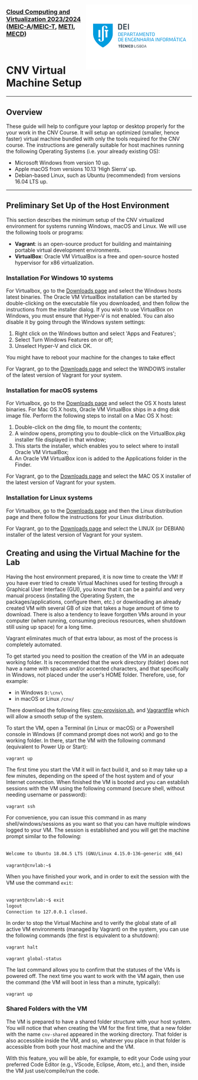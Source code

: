 <a href="https://dei.tecnico.ulisboa.pt/"><img style="float: right;" src="../res/logodei.png"></a>

### [Cloud Computing and Virtualization 2023/2024](https://fenix.tecnico.ulisboa.pt/disciplinas/AVExe23/2023-2024/2-semestre) ([MEIC-A](https://fenix.tecnico.ulisboa.pt/cursos/meic-a)/[MEIC-T](https://fenix.tecnico.ulisboa.pt/meic-t), [METI](https://fenix.tecnico.ulisboa.pt/merc), [MECD](https://fenix.tecnico.ulisboa.pt/cursos/mecd))

&nbsp;
&nbsp;
&nbsp;
&nbsp;

# CNV Virtual Machine Setup

---

## Overview

These guide will help to configure your laptop or desktop properly for the your work in the CNV Course. It will setup an optimized (smaller, hence faster) virtual machine bundled with only the tools required for the CNV course. The instructions are generally suitable for host machines running the following Operating Systems (i.e. your already existing OS):
- Microsoft Windows from version 10 up.
- Apple macOS from versions 10.13 ’High Sierra’ up.
- Debian-based Linux, such as Ubuntu (recommended) from versions 16.04 LTS up.

---

## Preliminary Set Up of the Host Environment

This section describes the minimum setup of the CNV virtualized environment for systems running Windows, macOS and Linux. We will use the following tools or programs: 
- **Vagrant**: is an open-source product for building and maintaining portable virtual development environments.
- **VirtualBox**: Oracle VM VirtualBox is a free and open-source hosted hypervisor for x86 virtualization.

### Installation For Windows 10 systems

For Virtualbox, go to the [Downloads page](https://www.virtualbox.org/wiki/Downloads) and select the Windows hosts latest binaries. The Oracle VM VirtualBox installation can be started by double-clicking on the executable file you downloaded, and then follow the instructions from the installer dialog. If you wish to use VirtualBox on Windows, you must ensure that Hyper-V is not enabled. You can also disable it by going through the Windows system settings:

1) Right click on the Windows button and select 'Apps and Features';
2) Select Turn Windows Features on or off;
3) Unselect Hyper-V and click OK.

You might have to reboot your machine for the changes to take effect

For Vagrant, go to the [Downloads page](https://www.vagrantup.com/downloads) and select the WINDOWS installer of the latest version of Vagrant for your system.

### Installation for macOS systems

For Virtualbox, go to the [Downloads page](https://www.virtualbox.org/wiki/Downloads) and select the OS X hosts latest binaries. For Mac OS X hosts, Oracle VM VirtualBox ships in a dmg disk image file. Perform the following steps to install on a Mac OS X host:

1) Double-click on the dmg file, to mount the contents;
2) A window opens, prompting you to double-click on the VirtualBox.pkg installer file displayed in that window;
3) This starts the installer, which enables you to select where to install Oracle VM VirtualBox;
4) An Oracle VM VirtualBox icon is added to the Applications folder in the Finder.

For Vagrant, go to the [Downloads page](https://www.vagrantup.com/downloads) and select the MAC OS X installer of the latest version of Vagrant for your system.

### Installation for Linux systems

For Virtualbox, go to the [Downloads page](https://www.virtualbox.org/wiki/Downloads) and then the Linux distribution page and there follow the instructions for your Linux distribution.

For Vagrant, go to the [Downloads page](https://www.vagrantup.com/downloads) and select the LINUX (or DEBIAN) installer of the latest version of Vagrant for your system.

## Creating and using the Virtual Machine for the Lab

Having the host environment prepared, it is now time to create the VM! If you have ever tried to create Virtual Machines used for testing through a Graphical User Interface (GUI), you know that it can be a painful and very manual process (installing the Operating System, the packages/applications, configure them, etc.) or downloading an already created VM with several GB of size that takes a huge amount of time to download. There is also a tendency to leave forgotten VMs around in your computer (when running, consuming precious resources, when shutdown still using up space) for a long time.

Vagrant eliminates much of that extra labour, as most of the process is completely automated.

To get started you need to position the creation of the VM in an adequate working folder. It is recommended that the work directory (folder) does not have a name with spaces and/or accented characters, and that specifically in Windows, not placed under the user's HOME folder. Therefore, use, for example:
- in Windows `D:\cnv\`
- in macOS or Linux `/cnv/`

There download the following files: [cnv-provision.sh](cnv-provision.sh), and [Vagrantfile](Vagrantfile) which will allow a smooth setup of the system.

To start the VM, open a Terminal (in Linux or macOS) or a Powershell console in Windows (if command prompt does not work) and go to the working folder. In there, start the VM with the following command (equivalent to Power Up or Start):

`vagrant up`

The first time you start the VM it will in fact build it, and so it may take up a few minutes, depending on the speed of the host system and of your Internet connection. When finished the VM is booted and you can establish sessions with the VM using the following command (secure shell, without needing username or password):

`vagrant ssh`

For convenience, you can issue this command in as many shell/windows/sessions as you want so that you can have multiple windows logged to your VM. The session is established and you will get the machine prompt similar to the following:

<pre><code>
Welcome to Ubuntu 18.04.5 LTS (GNU/Linux 4.15.0-136-generic x86_64)
 
vagrant@cnvlab:~$
</pre></code>

When you have finished your work, and in order to exit the session with the VM use the command `exit`:

<pre><code>
vagrant@cnvlab:~$ exit
logout
Connection to 127.0.0.1 closed.
</pre></code>

In order to stop the Virtual Machine and to verify the global state of all active VM environments (managed by Vagrant) on the system, you can use the following commands (the first is equivalent to a shutdown):

`vagrant halt`

`vagrant global-status`

The last command allows you to confirm that the statuses of the VMs is powered off. The next time you want to work with the VM again, then use the command (the VM will boot in less than a minute, typically):

`vagrant up`

### Shared Folders with the VM

The VM is prepared to have a shared folder structure with your host system. You will notice that when creating the VM for the first time, that a new folder with the name `cnv-shared` appeared in the working directory. That folder is also accessible inside the VM, and so, whatever you place in that folder is accessible from both your host machine and the VM.

With this feature, you will be able, for example, to edit your Code using your preferred Code Editor (e.g., VScode, Eclipse, Atom, etc.), and then, inside the VM just use/compile/run the code.